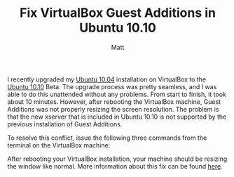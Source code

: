 ﻿---
title: Fix VirtualBox Guest Additions in Ubuntu 10.10
author: Matt
layout: post
permalink: /2010/10/fix-virtualbox-guest-additions-in-ubuntu-10-10/
categories:
  - Miscellaneous
tags:
  - linux
  - tutorial
---

I recently upgraded my [Ubuntu 10.04](http://releases.ubuntu.com/lucid/) installation on VirtualBox to the [Ubuntu 10.10](http://releases.ubuntu.com/maverick/) Beta. The upgrade process was pretty seamless, and I was able to do this unattended without any problems. From start to finish, it took about 10 minutes. However, after rebooting the VirtualBox machine, Guest Additions was not properly resizing the screen resolution. The problem is that the new xserver that is included in Ubuntu 10.10 is not supported by the previous installation of Guest Additions.

To resolve this conflict, issue the following three commands from the terminal on the VirtualBox machine:

<script src="https://gist.github.com/mbmccormick/627462.js"> </script>

After rebooting your VirtualBox installation, your machine should be resizing the window like normal. More information about this fix can be found [here][3].

 [3]: http://www.unixmen.com/linux-tutorials/1157-install-guest-addition-in-ubuntu-1010-maverick-meerkat-fix
